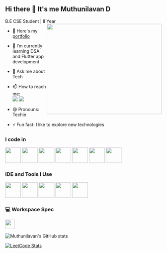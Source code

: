 ## Hi there 👋 It's me Muthunilavan D

B.E CSE Student | II Year
<img align="right" width="370" height="290" src="https://i.pinimg.com/originals/bc/1c/5c/bc1c5caa5be55e8a602fd5ec390e8fd0.gif">

- 🔭 Here's my [portfolio](www.linkedin.com/in/d-mn-92a1b7341)  
- 🌱 I’m currently learning DSA and Flutter app development  
- 💬 Ask me about Tech  
- 📫 How to reach me:
  <br /> [<img src="https://img.shields.io/badge/LinkedIn-0077B5?style=for-the-badge&logo=linkedin&logoColor=white" />](https://www.linkedin.com/in/d-mn-92a1b7341) [<img src="https://img.shields.io/badge/X-1DA1F2?style=for-the-badge&logo=x&logoColor=white" />](https://x.com/DMuthunilavan)

- 😄 Pronouns: Techie  
- ⚡ Fun fact: I like to explore new technologies  

### I code in
<img height="50" width="50" src="https://img.icons8.com/color/48/000000/c-programming.png" /> <img height="50" width="50" src="https://img.icons8.com/color/48/000000/java-coffee-cup-logo.png" /> <img height="50" width="50" src="https://img.icons8.com/color/48/000000/html-5.png" /> <img height="50" width="50" src="https://img.icons8.com/color/48/000000/css3.png" /> <img height="50" width="50" src="https://img.icons8.com/color/48/000000/dart.png" /> <img height="50" width="50" src="https://img.icons8.com/color/48/000000/google-firebase-console.png" /> <img height="50" width="50" src="https://img.icons8.com/color/48/000000/flutter.png" />

### IDE and Tools I Use
<img height="50" width="50" src="https://img.icons8.com/color/48/000000/visual-studio-code-2019.png" /> <img height="50" width="50" src="https://img.icons8.com/color/48/000000/git.png" /> <img height="50" width="50" src="https://img.icons8.com/color/48/null/notion--v1.png" /> <img height="50" width="50" src="https://img.icons8.com/doodle/48/000000/adobe-photoshop.png" /> <img height="50" width="50" src="https://img.icons8.com/color/48/000000/figma--v1.png" />

### 💻 Workspace Spec
<img height="30" src="https://img.shields.io/badge/ASUS-Vivobook_15-ED1C24?style=for-the-badge&logo=asus&logoColor=white" />

![Muthunilavan's GitHub stats](https://github-readme-stats.vercel.app/api?username=Muthunilavan-D&theme=dark&show_icons=true&hide=issues,contribs&cache_seconds=1800)

[![LeetCode Stats](https://leetcard.jacoblin.cool/Muthunilavan?ext=contest&theme=dark)](https://leetcode.com/Muthunilavan/)

